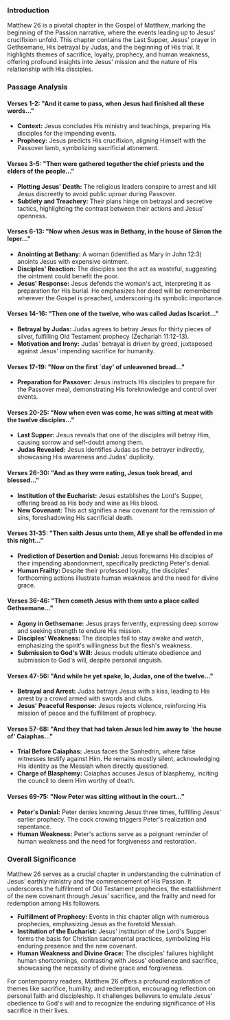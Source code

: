 ### Introduction

Matthew 26 is a pivotal chapter in the Gospel of Matthew, marking the beginning of the Passion narrative, where the events leading up to Jesus' crucifixion unfold. This chapter contains the Last Supper, Jesus' prayer in Gethsemane, His betrayal by Judas, and the beginning of His trial. It highlights themes of sacrifice, loyalty, prophecy, and human weakness, offering profound insights into Jesus' mission and the nature of His relationship with His disciples.

### Passage Analysis

#### **Verses 1-2: "And it came to pass, when Jesus had finished all these words..."**

- **Context:** Jesus concludes His ministry and teachings, preparing His disciples for the impending events.
- **Prophecy:** Jesus predicts His crucifixion, aligning Himself with the Passover lamb, symbolizing sacrificial atonement.

#### **Verses 3-5: "Then were gathered together the chief priests and the elders of the people..."**

- **Plotting Jesus' Death:** The religious leaders conspire to arrest and kill Jesus discreetly to avoid public uproar during Passover.
- **Subtlety and Treachery:** Their plans hinge on betrayal and secretive tactics, highlighting the contrast between their actions and Jesus' openness.

#### **Verses 6-13: "Now when Jesus was in Bethany, in the house of Simon the leper..."**

- **Anointing at Bethany:** A woman (identified as Mary in John 12:3) anoints Jesus with expensive ointment.
- **Disciples' Reaction:** The disciples see the act as wasteful, suggesting the ointment could benefit the poor.
- **Jesus' Response:** Jesus defends the woman's act, interpreting it as preparation for His burial. He emphasizes her deed will be remembered wherever the Gospel is preached, underscoring its symbolic importance.

#### **Verses 14-16: "Then one of the twelve, who was called Judas Iscariot..."**

- **Betrayal by Judas:** Judas agrees to betray Jesus for thirty pieces of silver, fulfilling Old Testament prophecy (Zechariah 11:12-13).
- **Motivation and Irony:** Judas' betrayal is driven by greed, juxtaposed against Jesus' impending sacrifice for humanity.

#### **Verses 17-19: "Now on the first `day' of unleavened bread..."**

- **Preparation for Passover:** Jesus instructs His disciples to prepare for the Passover meal, demonstrating His foreknowledge and control over events.

#### **Verses 20-25: "Now when even was come, he was sitting at meat with the twelve disciples..."**

- **Last Supper:** Jesus reveals that one of the disciples will betray Him, causing sorrow and self-doubt among them.
- **Judas Revealed:** Jesus identifies Judas as the betrayer indirectly, showcasing His awareness and Judas' duplicity.

#### **Verses 26-30: "And as they were eating, Jesus took bread, and blessed..."**

- **Institution of the Eucharist:** Jesus establishes the Lord's Supper, offering bread as His body and wine as His blood.
- **New Covenant:** This act signifies a new covenant for the remission of sins, foreshadowing His sacrificial death.

#### **Verses 31-35: "Then saith Jesus unto them, All ye shall be offended in me this night..."**

- **Prediction of Desertion and Denial:** Jesus forewarns His disciples of their impending abandonment, specifically predicting Peter's denial.
- **Human Frailty:** Despite their professed loyalty, the disciples' forthcoming actions illustrate human weakness and the need for divine grace.

#### **Verses 36-46: "Then cometh Jesus with them unto a place called Gethsemane..."**

- **Agony in Gethsemane:** Jesus prays fervently, expressing deep sorrow and seeking strength to endure His mission.
- **Disciples' Weakness:** The disciples fail to stay awake and watch, emphasizing the spirit's willingness but the flesh's weakness.
- **Submission to God's Will:** Jesus models ultimate obedience and submission to God's will, despite personal anguish.

#### **Verses 47-56: "And while he yet spake, lo, Judas, one of the twelve..."**

- **Betrayal and Arrest:** Judas betrays Jesus with a kiss, leading to His arrest by a crowd armed with swords and clubs.
- **Jesus' Peaceful Response:** Jesus rejects violence, reinforcing His mission of peace and the fulfillment of prophecy.

#### **Verses 57-68: "And they that had taken Jesus led him away to `the house of' Caiaphas..."**

- **Trial Before Caiaphas:** Jesus faces the Sanhedrin, where false witnesses testify against Him. He remains mostly silent, acknowledging His identity as the Messiah when directly questioned.
- **Charge of Blasphemy:** Caiaphas accuses Jesus of blasphemy, inciting the council to deem Him worthy of death.

#### **Verses 69-75: "Now Peter was sitting without in the court..."**

- **Peter's Denial:** Peter denies knowing Jesus three times, fulfilling Jesus' earlier prophecy. The cock crowing triggers Peter's realization and repentance.
- **Human Weakness:** Peter's actions serve as a poignant reminder of human weakness and the need for forgiveness and restoration.

### Overall Significance

Matthew 26 serves as a crucial chapter in understanding the culmination of Jesus' earthly ministry and the commencement of His Passion. It underscores the fulfillment of Old Testament prophecies, the establishment of the new covenant through Jesus' sacrifice, and the frailty and need for redemption among His followers.

- **Fulfillment of Prophecy:** Events in this chapter align with numerous prophecies, emphasizing Jesus as the foretold Messiah.
- **Institution of the Eucharist:** Jesus' institution of the Lord's Supper forms the basis for Christian sacramental practices, symbolizing His enduring presence and the new covenant.
- **Human Weakness and Divine Grace:** The disciples' failures highlight human shortcomings, contrasting with Jesus' obedience and sacrifice, showcasing the necessity of divine grace and forgiveness.

For contemporary readers, Matthew 26 offers a profound exploration of themes like sacrifice, humility, and redemption, encouraging reflection on personal faith and discipleship. It challenges believers to emulate Jesus' obedience to God's will and to recognize the enduring significance of His sacrifice in their lives.